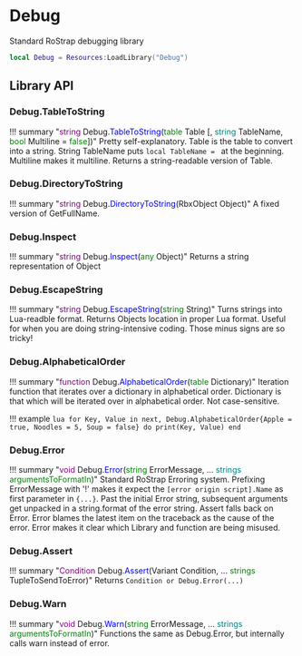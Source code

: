 # Debug
Standard RoStrap debugging library

```lua
local Debug = Resources:LoadLibrary("Debug")
```

## Library API

### Debug.TableToString

!!! summary "<span style="color:purple;">string</span> Debug.<span style="color:blue;">TableToString</span>(<span style="color:green;">table</span> Table [, <span style="color:teal;">string</span> TableName, <span style="color:green;">bool</span> Multiline = <span style="color:green;">false</span>])"
	Pretty self-explanatory. Table is the table to convert into a string. String TableName puts `local TableName = ` at the beginning. Multiline makes it multiline. Returns a string-readable version of Table.

### Debug.DirectoryToString

!!! summary "<span style="color:purple;">string</span> Debug.<span style="color:blue;">DirectoryToString</span>(RbxObject Object)"
	 A fixed version of GetFullName.

### Debug.Inspect

!!! summary "<span style="color:purple;">string</span> Debug.<span style="color:blue;">Inspect</span>(<span style="color:green;">any</span> Object)"
	Returns a string representation of Object

### Debug.EscapeString

!!! summary "<span style="color:purple;">string</span> Debug.<span style="color:blue;">EscapeString</span>(<span style="color:green;">string</span> String)"
	Turns strings into Lua-readble format. Returns Objects location in proper Lua format. Useful for when you are doing string-intensive coding. Those minus signs are so tricky!

### Debug.AlphabeticalOrder

!!! summary "<span style="color:purple;">function</span> Debug.<span style="color:blue;">AlphabeticalOrder</span>(<span style="color:green;">table</span> Dictionary)"
	Iteration function that iterates over a dictionary in alphabetical order. Dictionary is that which will be iterated over in alphabetical order. Not case-sensitive.

!!! example
	```lua
	for Key, Value in next, Debug.AlphabeticalOrder{Apple = true, Noodles = 5, Soup = false} do
		print(Key, Value)
	end
	```

### Debug.Error

!!! summary "<span style="color:purple;">void</span> Debug.<span style="color:blue;">Error</span>(<span style="color:green;">string</span> ErrorMessage, ... <span style="color:teal;">strings</span> <span style="color:green;">argumentsToFormatIn</span>)"
	Standard RoStrap Erroring system. Prefixing ErrorMessage with '!' makes it expect the `[error origin script].Name` as first parameter in `{...}`. Past the initial Error string, subsequent arguments get unpacked in a string.format of the error string. Assert falls back on Error. Error blames the latest item on the traceback as the cause of the error. Error makes it clear which Library and function are being misused.

### Debug.Assert

!!! summary "<span style="color:purple;">Condition</span> Debug.<span style="color:blue;">Assert</span>(Variant Condition, ... <span style="color:green;">strings</span> TupleToSendToError)"
	Returns `Condition or Debug.Error(...)`

### Debug.Warn

!!! summary "<span style="color:purple;">void</span> Debug.<span style="color:blue;">Warn</span>(<span style="color:green;">string</span> ErrorMessage, ... <span style="color:teal;">strings</span> <span style="color:green;">argumentsToFormatIn</span>)"
	Functions the same as Debug.Error, but internally calls warn instead of error.
